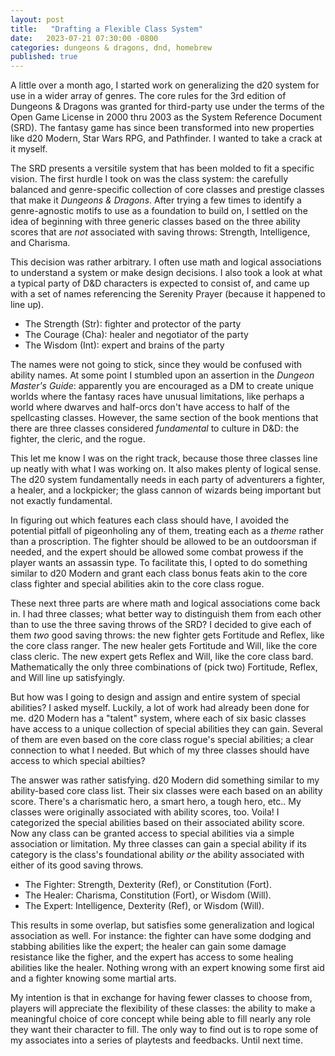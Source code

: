 ```yaml
---
layout: post
title:   "Drafting a Flexible Class System"
date:   2023-07-21 07:30:00 -0800
categories: dungeons & dragons, dnd, homebrew
published: true
---
```


A little over a month ago, I started work on generalizing the d20 system 
for use in a wider array of genres. The core rules for the 3rd edition 
of Dungeons & Dragons was granted for third-party use under the terms of 
the Open Game License in 2000 thru 2003 as the System Reference Document 
(SRD). The fantasy game has since been transformed into new properties 
like d20 Modern, Star Wars RPG, and Pathfinder. I wanted to take a crack 
at it myself.

The SRD presents a versitile system that has been molded to fit a 
specific vision. The first hurdle I took on was the class system: the 
carefully balanced and genre-specific collection of core classes and 
prestige classes that make it *Dungeons & Dragons*. After trying a few 
times to identify a genre-agnostic motifs to use as a foundation to 
build on, I settled on the idea of beginning with three generic classes 
based on the three ability scores that are *not* associated with saving 
throws: Strength, Intelligence, and Charisma.

This decision was rather arbitrary. I often use math and logical 
associations to understand a system or make design decisions. I also 
took a look at what a typical party of D&D characters is expected to 
consist of, and came up with a set of names referencing the Serenity 
Prayer (because it happened to line up).

- The Strength (Str): fighter and protector of the party
- The Courage (Cha): healer and negotiator of the party
- The Wisdom (Int): expert and brains of the party

The names were not going to stick, since they would be confused with 
ability names. At some point I stumbled upon an assertion in the 
*Dungeon Master's Guide*: apparently you are encouraged as a DM to 
create unique worlds where the fantasy races have unusual limitations, 
like perhaps a world where dwarves and half-orcs don't have access to 
half of the spellcasting classes. However, the same section of the book 
mentions that there are three classes considered *fundamental* to 
culture in D&D: the fighter, the cleric, and the rogue.

This let me know I was on the right track, because those three classes 
line up neatly with what I was working on. It also makes plenty of 
logical sense. The d20 system fundamentally needs in each party of 
adventurers a fighter, a healer, and a lockpicker; the glass cannon of 
wizards being important but not exactly fundamental.

In figuring out which features each class should have, I avoided the 
potential pitfall of pigeonholing any of them, treating each as a 
*theme* rather than a proscription. The fighter should be allowed to be 
an outdoorsman if needed, and the expert should be allowed some combat 
prowess if the player wants an assassin type. To facilitate this, I 
opted to do something similar to d20 Modern and grant each class bonus 
feats akin to the core class fighter and special abilities akin to the 
core class rogue.

These next three parts are where math and logical associations come back 
in. I had three classes; what better way to distinguish them from each 
other than to use the three saving throws of the SRD? I decided to give 
each of them *two* good saving throws: the new fighter gets Fortitude 
and Reflex, like the core class ranger. The new healer gets Fortitude 
and Will, like the core class cleric. The new expert gets Reflex and 
Will, like the core class bard. Mathematically the only three 
combinations of (pick two) Fortitude, Reflex, and Will line up 
satisfyingly.

But how was I going to design and assign and entire system of special 
abilities? I asked myself. Luckily, a lot of work had already been done 
for me. d20 Modern has a "talent" system, where each of six basic 
classes have access to a unique collection of special abilities they can 
gain. Several of them are even based on the core class rogue's special 
abilities; a clear connection to what I needed. But which of my three 
classes should have access to which special abilties?

The answer was rather satisfying. d20 Modern did something similar to my 
ability-based core class list. Their six classes were each based on an 
ability score. There's a charismatic hero, a smart hero, a tough hero, 
etc.. My classes were originally associated with ability scores, too. 
Voila! I categorized the special abilities based on their associated 
ability score. Now any class can be granted access to special abilities 
via a simple association or limitation. My three classes can gain a 
special ability if its category is the class's foundational ability *or* 
the ability associated with either of its good saving throws.

- The Fighter: Strength, Dexterity (Ref), or Constitution (Fort).
- The Healer: Charisma, Constitution (Fort), or Wisdom (Will).
- The Expert: Intelligence, Dexterity (Ref), or Wisdom (Will).

This results in some overlap, but satisfies some generalization and 
logical association as well. For instance: the fighter can have some 
dodging and stabbing abilities like the expert; the healer can gain some 
damage resistance like the figher, and the expert has access to some 
healing abilities like the healer. Nothing wrong with an expert knowing 
some first aid and a fighter knowing some martial arts.

My intention is that in exchange for having fewer classes to choose 
from, players will appreciate the flexibility of these classes: the 
ability to make a meaningful choice of core concept while being able to 
fill nearly any role they want their character to fill. The only way to 
find out is to rope some of my associates into a series of playtests and 
feedbacks. Until next time.
